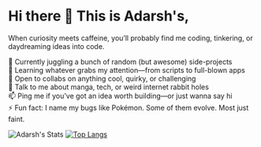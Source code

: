 # Hi there 👋 This is Adarsh's,  
When curiosity meets caffeine, you’ll probably find me coding, tinkering, or daydreaming ideas into code.  

🔭 Currently juggling a bunch of random (but awesome) side-projects  
🌱 Learning whatever grabs my attention—from scripts to full-blown apps  
🤝 Open to collabs on anything cool, quirky, or challenging  
💬 Talk to me about manga, tech, or weird internet rabbit holes  
📫 Ping me if you’ve got an idea worth building—or just wanna say hi  
⚡ Fun fact: I name my bugs like Pokémon. Some of them evolve. Most just faint.


![Adarsh's Stats](https://github-readme-stats.vercel.app/api?username=Bubbsss987&theme=gotham&show_icons=true&hide_border=true&count_private=true)
[![Top Langs](https://github-readme-stats.vercel.app/api/top-langs/?username=Bubbsss987&layout=compact&theme=gotham)](https://github.com/anuraghazra/github-readme-stats)

